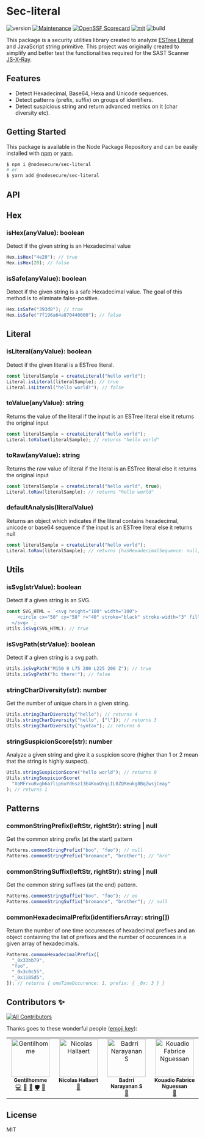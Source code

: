 # Sec-literal

![version](https://img.shields.io/badge/dynamic/json.svg?style=for-the-badge&url=https://raw.githubusercontent.com/NodeSecure/sec-literal/master/package.json&query=$.version&label=Version)
[![Maintenance](https://img.shields.io/badge/Maintained%3F-yes-green.svg?style=for-the-badge)](https://github.com/NodeSecure/sec-literal/commit-activity)
[![OpenSSF
Scorecard](https://api.securityscorecards.dev/projects/github.com/NodeSecure/sec-literal/badge?style=for-the-badge)](https://api.securityscorecards.dev/projects/github.com/NodeSecure/sec-literal)
[![mit](https://img.shields.io/github/license/Naereen/StrapDown.js.svg?style=for-the-badge)](https://github.com/NodeSecure/sec-literal/blob/master/LICENSE)
![build](https://img.shields.io/github/actions/workflow/status/NodeSecure/sec-literal/node.js.yml?style=for-the-badge)

This package is a security utilities library created to analyze [ESTree Literal](https://github.com/estree/estree/blob/master/es5.md#literal) and JavaScript string primitive. This project was originally created to simplify and better test the functionalities required for the SAST Scanner [JS-X-Ray](https://github.com/fraxken/js-x-ray).

## Features

- Detect Hexadecimal, Base64, Hexa and Unicode sequences.
- Detect patterns (prefix, suffix) on groups of identifiers.
- Detect suspicious string and return advanced metrics on it (char diversity etc).

## Getting Started

This package is available in the Node Package Repository and can be easily installed with [npm](https://docs.npmjs.com/getting-started/what-is-npm) or [yarn](https://yarnpkg.com).

```bash
$ npm i @nodesecure/sec-literal
# or
$ yarn add @nodesecure/sec-literal
```

## API

## Hex

### isHex(anyValue): boolean

Detect if the given string is an Hexadecimal value

```js
Hex.isHex("4e20"); // true
Hex.isHex(20); // false
```

### isSafe(anyValue): boolean

Detect if the given string is a safe Hexadecimal value. The goal of this method is to eliminate false-positive.

```js
Hex.isSafe("393d8"); // true
Hex.isSafe("7f196a64a870440000"); // false
```

## Literal

### isLiteral(anyValue): boolean

Detect if the given literal is a ESTree literal.

```js
const literalSample = createLiteral("hello world");
Literal.isLiteral(literalSample); // true
Literal.isLiteral("hello world!"); // false
```

### toValue(anyValue): string

Returns the value of the literal if the input is an ESTree literal else it returns the original input

```js
const literalSample = createLiteral("hello world");
Literal.toValue(literalSample); // returns "hello world"
```

### toRaw(anyValue): string

Returns the raw value of literal if the literal is an ESTree literal else it returns the original input

```js
const literalSample = createLiteral("hello world", true);
Literal.toRaw(literalSample); // returns "hello world"
```

### defaultAnalysis(literalValue)

Returns an object which indicates if the literal contains hexadecimal, unicode or base64 sequence if the input is an ESTree literal else it returns null

```js
const literalSample = createLiteral("hello world");
Literal.toRaw(literalSample); // returns {hasHexadecimalSequence: null, hasUnicodeSequence: null, isBase64: null}
```

## Utils

### isSvg(strValue): boolean

Detect if a given string is an SVG.

```js
const SVG_HTML = `<svg height="100" width="100">
    <circle cx="50" cy="50" r="40" stroke="black" stroke-width="3" fill="red" />
  </svg> `;
Utils.isSvg(SVG_HTML); // true
```

### isSvgPath(strValue): boolean

Detect if a given string is a svg path.

```js
Utils.isSvgPath("M150 0 L75 200 L225 200 Z"); // true
Utils.isSvgPath("hi there!"); // false
```

### stringCharDiversity(str): number

Get the number of unique chars in a given string.

```js
Utils.stringCharDiversity("hello"); // returns 4
Utils.stringCharDiversity("hello", ["l"]); // returns 3
Utils.stringCharDiversity("syntax"); // returns 6
```

### stringSuspicionScore(str): number

Analyze a given string and give it a suspicion score (higher than 1 or 2 mean that the string is highly suspect).

```js
Utils.stringSuspicionScore("hello world"); // returns 0
Utils.stringSuspicionScore(
  "XoMFrxuRvgb6a7lip6uYd6sz13E4KooQYqiIL0ZQReukg8BqZwsjCeay"
); // returns 1
```

## Patterns

### commonStringPrefix(leftStr, rightStr): string | null

Get the common string prefix (at the start) pattern

```js
Patterns.commonStringPrefix("boo", "foo"); // null
Patterns.commonStringPrefix("bromance", "brother"); // "bro"
```

### commonStringSuffix(leftStr, rightStr): string | null

Get the common string suffixes (at the end) pattern.

```js
Patterns.commonStringSuffix("boo", "foo"); // oo
Patterns.commonStringSuffix("bromance", "brother"); // null
```

### commonHexadecimalPrefix(identifiersArray: string[])

Return the number of one time occurences of hexadecimal prefixes and an object containing the list of prefixes and the number of occurences in a given array of hexadecimals.

```js
Patterns.commonHexadecimalPrefix([
  "_0x33bb79",
  "foo",
  "_0x3c0c55",
  "_0x1185d5",
]); // returns { oneTimeOccurence: 1, prefix: { _0x: 3 } }
```

## Contributors ✨

<!-- ALL-CONTRIBUTORS-BADGE:START - Do not remove or modify this section -->
[![All Contributors](https://img.shields.io/badge/all_contributors-4-orange.svg?style=flat-square)](#contributors-)
<!-- ALL-CONTRIBUTORS-BADGE:END -->

Thanks goes to these wonderful people ([emoji key](https://allcontributors.org/docs/en/emoji-key)):

<!-- ALL-CONTRIBUTORS-LIST:START - Do not remove or modify this section -->
<!-- prettier-ignore-start -->
<!-- markdownlint-disable -->
<table>
  <tbody>
    <tr>
      <td align="center" valign="top" width="14.28%"><a href="https://www.linkedin.com/in/thomas-gentilhomme/"><img src="https://avatars.githubusercontent.com/u/4438263?v=4?s=100" width="100px;" alt="Gentilhomme"/><br /><sub><b>Gentilhomme</b></sub></a><br /><a href="https://github.com/NodeSecure/sec-literal/commits?author=fraxken" title="Code">💻</a> <a href="https://github.com/NodeSecure/sec-literal/commits?author=fraxken" title="Documentation">📖</a> <a href="https://github.com/NodeSecure/sec-literal/pulls?q=is%3Apr+reviewed-by%3Afraxken" title="Reviewed Pull Requests">👀</a> <a href="#security-fraxken" title="Security">🛡️</a> <a href="https://github.com/NodeSecure/sec-literal/issues?q=author%3Afraxken" title="Bug reports">🐛</a></td>
      <td align="center" valign="top" width="14.28%"><a href="https://github.com/Rossb0b"><img src="https://avatars.githubusercontent.com/u/39910164?v=4?s=100" width="100px;" alt="Nicolas Hallaert"/><br /><sub><b>Nicolas Hallaert</b></sub></a><br /><a href="https://github.com/NodeSecure/sec-literal/commits?author=Rossb0b" title="Documentation">📖</a></td>
      <td align="center" valign="top" width="14.28%"><a href="https://github.com/Badrri-Narayanan"><img src="https://avatars.githubusercontent.com/u/26011119?v=4?s=100" width="100px;" alt="Badrri Narayanan S"/><br /><sub><b>Badrri Narayanan S</b></sub></a><br /><a href="https://github.com/NodeSecure/sec-literal/commits?author=Badrri-Narayanan" title="Documentation">📖</a></td>
      <td align="center" valign="top" width="14.28%"><a href="https://github.com/fabnguess"><img src="https://avatars.githubusercontent.com/u/72697416?v=4?s=100" width="100px;" alt="Kouadio Fabrice Nguessan"/><br /><sub><b>Kouadio Fabrice Nguessan</b></sub></a><br /><a href="#maintenance-fabnguess" title="Maintenance">🚧</a></td>
    </tr>
  </tbody>
</table>

<!-- markdownlint-restore -->
<!-- prettier-ignore-end -->

<!-- ALL-CONTRIBUTORS-LIST:END -->

## License

MIT
